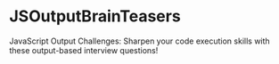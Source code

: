 # JSOutputBrainTeasers
JavaScript Output Challenges: Sharpen your code execution skills with these output-based interview questions!
